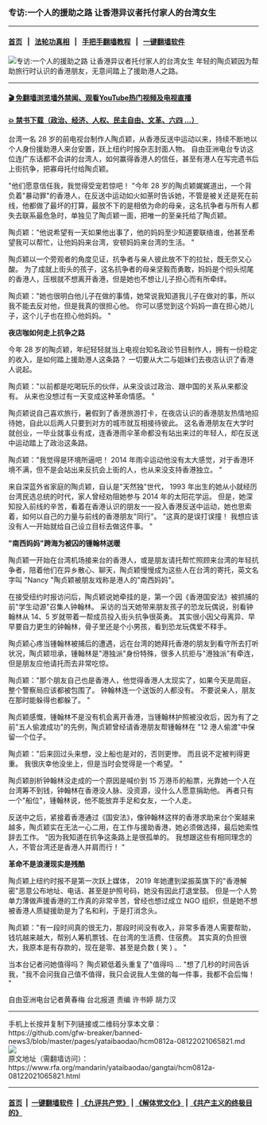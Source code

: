 ### 专访:一个人的援助之路 让香港异议者托付家人的台湾女生
------------------------

#### [首页](https://github.com/gfw-breaker/banned-news3/blob/master/README.md) &nbsp;&nbsp;|&nbsp;&nbsp; [法轮功真相](https://github.com/begood0513/basic/blob/master/README.md)  &nbsp;&nbsp;|&nbsp;&nbsp; [手把手翻墙教程](https://github.com/gfw-breaker/guides/wiki)  &nbsp;&nbsp;|&nbsp;&nbsp; [一键翻墙软件](https://github.com/gfw-breaker/nogfw/blob/master/README.md)  



<div id="headerimg">
 <img alt="专访:一个人的援助之路 让香港异议者托付家人的台湾女生" src="https://www.rfa.org/mandarin/yataibaodao/gangtai/hcm0812a-08122021065821.html/@@images/1deecb5a-0e0a-4eec-bfca-40306df5e312.jpeg" title="专访:一个人的援助之路 让香港异议者托付家人的台湾女生"/>
 <span class="lead_image_caption">
  年轻的陶贞颖因为帮助旅行时认识的香港朋友，无意间踏上了援助港人之路。
 </span>
 <!-- zoomattribute -->
</div>

<hr/>


#### [ 🎬  免翻墙浏览墙外禁闻、观看YouTube热门视频及电视直播](https://github.com/gfw-breaker/HelloWorld)

#### [ 💥  禁书下载（政治、经济、人权、民主自由、文革、六四 ...）](https://github.com/gfw-breaker/books/blob/master/README.md)

<div id="storytext">
 <p style="font-weight: 400;">
  台湾一名
  <span>
   28
  </span>
  岁的前电视台制作人陶贞颖，从香港反送中运动以来，持续不断地以个人身份援助港人来台安置，跃上纽约时报杂志封面人物。
  <span>
  </span>
  自由亚洲电台专访这位连广东话都不会讲的台湾人，如何赢得香港人的信任，甚至有港人在写完遗书后上街抗争，把寡母托付给陶贞颖。
 </p>
 <p style="font-weight: 400;">
  "他们愿意信任我，我觉得受宠若惊吧！
  <span>
  </span>
  "今年
  <span>
   28
  </span>
  岁的陶贞颖娓娓道出，一个背负着"暴动罪"的香港人，在反送中运动如火如荼时告诉她，不管是被关还是死在前线，他都做了最坏的打算，最放不下的是相依为命的母亲，这名抗争者与所有人都失去联系最危急时，单独见了陶贞颖一面，把唯一的至亲托给了陶贞颖。
 </p>
 <p style="font-weight: 400;">
  陶贞颖："他说希望有一天如果他出事了，他的妈妈至少知道要联络谁，他甚至希望我可以帮忙，让他妈妈来台湾，安顿妈妈来台湾的生活。
  <span>
  </span>
  "
 </p>
 <p style="font-weight: 400;">
  陶贞颖以一个旁观者的角度见证，抗争者与亲人彼此放不下的拉扯，既无奈又心酸。
  <span>
  </span>
  为了成就上街头的孩子，这名抗争者的母亲坚毅而勇敢，妈妈是个彻头彻尾的香港人，压根就不想离开香港，但是她也不想让儿子担心而有所牵绊。
 </p>
 <p style="font-weight: 400;">
  陶贞颖："她也很明白他儿子在做的事情，她常说我知道我儿子在做对的事，所以我不能去反对他，但是我真的很担心他。
  <span>
  </span>
  你可以感觉到这个妈妈一直在担心她儿子，这个儿子也在担心他妈妈。
  <span>
  </span>
  "
 </p>
 <p style="font-weight: 400;">
  <strong>
   夜店咖如何走上抗争之路
  </strong>
 </p>
 <p style="font-weight: 400;">
  今年
  <span>
   28
  </span>
  岁的陶贞颖，年纪轻轻就当上电视台知名政论节目制作人，拥有一份稳定的收入，是如何踏上援助港人这条路？
  <span>
  </span>
  一切要从大二与姐妹们去夜店认识了香港人说起。
 </p>
 <p style="font-weight: 400;">
  陶贞颖："以前都是吃喝玩乐的伙伴，从来没谈过政治、跟中国的关系从来都没有。
  <span>
  </span>
  从来也没想过有一天变成这种革命情感。
  <span>
  </span>
  "
 </p>
 <p style="font-weight: 400;">
  陶贞颖说自己喜欢旅行，暑假到了香港旅游打卡，在夜店认识的香港朋友热情地招待她，自此以后两人只要到对方的城市就互相接待彼此。
  <span>
  </span>
  这名香港朋友在大学时就创业，一毕业就事业有成，连香港雨伞革命都没有站出来过的年轻人，却在反送中运动踏上了政治这条路。
 </p>
 <p style="font-weight: 400;">
  陶贞颖："我觉得是环境所逼吧！
  <span>
  </span>
  <span>
   2014
  </span>
  年雨伞运动他没有太大感觉，对于香港环境不满，但不是会站出来反抗会上街的人，也从来没支持香港独立。
  <span>
  </span>
  "
 </p>
 <p style="font-weight: 400;">
  来自深蓝外省家庭的陶贞颖，自认是"天然独"世代，
  <span>
   1993
  </span>
  年出生的她从小就经历台湾民选总统的时代，家人曾经劝阻她参与
  <span>
   2014
  </span>
  年的太阳花学运。
  <span>
  </span>
  但是，她深知投入前线的辛苦，看着在香港认识的朋友一一投入香港反送中运动，她也思索着，如何以自己的力量与前线的香港朋友"同行"。
  <span>
  </span>
  "这真的是误打误撞！
  <span>
  </span>
  我想应该没有人一开始就给自己设立目标去做这件事。
  <span>
  </span>
  "
 </p>
 <p style="font-weight: 400;">
  <strong>
   "南西妈妈"跨海为被囚的锺翰林送暖
  </strong>
 </p>
 <p style="font-weight: 400;">
  陶贞颖一开始在台湾机场接来台的香港人，或是朋友请托帮忙照顾来台湾的年轻抗争者，陪着他们在异乡散心、聊天，陶贞颖慢慢成为这些人在台湾的寄托，英文名字叫
  <span>
   "Nancy
  </span>
  "陶贞颖被朋友戏称是港人的"南西妈妈"。
 </p>
 <p style="font-weight: 400;">
  在接受纽约时报访问后，陶贞颖说她牵挂的是，第一个因《香港国安法》被抓捕的前"学生动源"召集人钟翰林。
  <span>
  </span>
  采访的当天她带来朋友孩子的恐龙玩偶说，别看钟翰林从
  <span>
   14、5
  </span>
  岁就带着一帮成员投入街头抗争很英勇。
  <span>
  </span>
  其实很小因父母离异、早早要自力更生的钟翰林，骨子里还是个小男孩，看到恐龙玩偶爱不释手。
 </p>
 <p style="font-weight: 400;">
  陶贞颖心疼当锺翰林被捕后的遭遇，远在台湾的她拜托香港的朋友到看守所去打听状况，陶贞颖坦承，锺翰林是"港独派"身份特殊，很多人抗拒与"港独派"有牵连，但是朋友应他请托而去非常吃惊。
 </p>
 <p style="font-weight: 400;">
  陶贞颖："那个朋友自己也是香港人，他觉得香港人太现实了，如果今天是周庭，整个警察局应该都被包围了。
  <span>
  </span>
  钟翰林连一个送饭的人都没有。
  <span>
  </span>
  不要说亲人，朋友在那时能躲得也都躲了。
  <span>
  </span>
  "
 </p>
 <p style="font-weight: 400;">
  陶贞颖感慨，锺翰林不是没有机会离开香港，当锺翰林护照被没收后，因为有了之前"五人偷渡成功"的先例，陶贞颖曾经请香港朋友帮锺翰林在
  <span>
   "12
  </span>
  港人偷渡"中保留一个位子。
 </p>
 <p style="font-weight: 400;">
  陶贞颖："后来回过头来想，没上船也是对的，否则更惨。
  <span>
  </span>
  而且说不定被判得更重。
  <span>
  </span>
  我很庆幸他没坐上，但是当时会觉得是一个希望。
  <span>
  </span>
  "
 </p>
 <p style="font-weight: 400;">
  陶贞颖剖析钟翰林没走成的一个原因是喊价到
  <span>
   15
  </span>
  万港币的船票，光靠她一个人在台湾筹不到钱，钟翰林在香港没人脉、没资源，没什么人愿意捐助他。
  <span>
  </span>
  再者只有一个"船位"，锺翰林说，他不能放弃手足和女友，一个人走。
 </p>
 <p style="font-weight: 400;">
  反送中之后，紧接着香港通过《国安法》，像钟翰林这样的香港求助来台个案越来越多，陶贞颖实在无法一心二用，在工作与援助香港，她必须做选择，最后她索性辞去工作。
  <span>
  </span>
  "因为我知道在抗争这条路上是很孤单的。
  <span>
  </span>
  我想跟这些有相同理念的人，不管台湾还是香港人并肩而行！
  <span>
  </span>
  "
 </p>
 <p style="font-weight: 400;">
  <strong>
   革命不是浪漫现实是残酷
  </strong>
 </p>
 <p style="font-weight: 400;">
  陶贞颖上纽约时报不是第一次跃上媒体，
  <span>
   2019
  </span>
  年她遭到梁振英旗下的"香港解密"恶意公布地址、电话、甚至是护照号码，她没有因此打退堂鼓。
  <span>
  </span>
  但是一个人势单力薄做声援香港的工作真的非常辛苦，曾经也想过成立
  <span>
   NGO
  </span>
  组织，但是她不想被香港人质疑援助是为了名和利，于是打消念头。
 </p>
 <p style="font-weight: 400;">
  陶贞颖："有一段时间真的很无力，那段时间没有收入，非常多香港人需要帮助，钱坑越来越大，帮别人筹机票钱、在台湾的生活费、住宿费。
  <span>
  </span>
  其实真的负担很大，我原本是有存款的，现在是零、甚至是负数
  <span>
   (
  </span>
  笑
  <span>
   )
  </span>
  。
  <span>
  </span>
  "
 </p>
 <p style="font-weight: 400;">
  当本台记者问她值得吗？
  <span>
  </span>
  陶贞颖低着头重复了"值得吗
  <span>
   ...
  </span>
  <span>
  </span>
  "想了几秒的时间告诉我，"我不会问我自己值不值得，我只会说我人生做的每一件事，我都不会后悔！
  <span>
  </span>
  "
 </p>
 <p style="font-weight: 400;">
  自由亚洲电台记者黄春梅
  <span>
  </span>
  台北报道
  <span>
  </span>
  责编
  <span>
  </span>
  许书婷
  <span>
  </span>
  胡力汉
 </p>
</div>

<hr/>
手机上长按并复制下列链接或二维码分享本文章：<br/>
https://github.com/gfw-breaker/banned-news3/blob/master/pages/yataibaodao/hcm0812a-08122021065821.md <br/>
<a href='https://github.com/gfw-breaker/banned-news3/blob/master/pages/yataibaodao/hcm0812a-08122021065821.md'><img src='https://github.com/gfw-breaker/banned-news3/blob/master/pages/yataibaodao/hcm0812a-08122021065821.md.png'/></a> <br/>
原文地址（需翻墙访问）：https://www.rfa.org/mandarin/yataibaodao/gangtai/hcm0812a-08122021065821.html


------------------------
#### [首页](https://github.com/gfw-breaker/banned-news3/blob/master/README.md) &nbsp;|&nbsp; [一键翻墙软件](https://github.com/gfw-breaker/nogfw/blob/master/README.md) &nbsp;| [《九评共产党》](https://github.com/gfw-breaker/9ping.md/blob/master/README.md#九评之一评共产党是什么) | [《解体党文化》](https://github.com/gfw-breaker/jtdwh.md/blob/master/README.md) | [《共产主义的终极目的》](https://github.com/gfw-breaker/gczydzjmd.md/blob/master/README.md)


<img src='http://gfw-breaker.win/banned-news3/pages/yataibaodao/hcm0812a-08122021065821.md' width='0px' height='0px'/>
